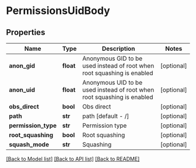 # PermissionsUidBody

## Properties
Name | Type | Description | Notes
------------ | ------------- | ------------- | -------------
**anon_gid** | **float** | Anonymous GID to be used instead of root when root squashing is enabled | [optional] 
**anon_uid** | **float** | Anonymous UID to be used instead of root when root squashing is enabled | [optional] 
**obs_direct** | **bool** | Obs direct | [optional] 
**path** | **str** | path [default -  /] | [optional] 
**permission_type** | **str** | Permission type | [optional] 
**root_squashing** | **bool** | Root squashing | [optional] 
**squash_mode** | **str** | Squashing | [optional] 

[[Back to Model list]](../README.md#documentation-for-models) [[Back to API list]](../README.md#documentation-for-api-endpoints) [[Back to README]](../README.md)

